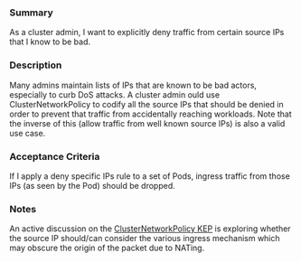 ### Summary

As a cluster admin, I want to explicitly deny traffic from certain source IPs
that I know to be bad.

### Description

Many admins maintain lists of IPs that are known to be bad actors, especially
to curb DoS attacks. A cluster admin ould use ClusterNetworkPolicy to codify all
the source IPs that should be denied in order to prevent that traffic from
accidentally reaching workloads.
Note that the inverse of this (allow traffic from well known source IPs) is also
a valid use case.

### Acceptance Criteria

If I apply a deny specific IPs rule to a set of Pods, ingress traffic from those
IPs (as seen by the Pod) should be dropped.

### Notes

An active discussion on the [ClusterNetworkPolicy KEP](https://github.com/kubernetes/enhancements/pull/2522#discussion_r601729952)
is exploring whether the source IP should/can consider the various ingress
mechanism which may obscure the origin of the packet due to NATing.

